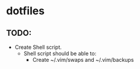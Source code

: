 # dotfiles
## TODO:

* Create Shell script.
	* Shell script should be able to:
		* Create ~/.vim/swaps and ~/.vim/backups
